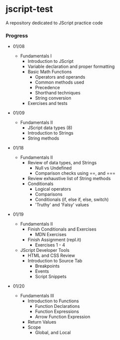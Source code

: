 # jscript-test
A repository dedicated to JScript practice code

### Progress
* 01/08
  * Fundamentals I
    * Introduction to JScript
    * Variable declaration and proper formatting
    * Basic Math Functions
      * Operators and operands
      * Common methods used
      * Precedence
      * Shorthand techniques
      * String conversion
    * Exercises and tests

* 01/09
  * Fundamentals II
    * JScript data types (8)
    * Introduction to Strings
    * String methods
  
* 01/18
  * Fundamentals II
    * Review of data types, and Strings
      * Null vs Undefined
      * Comparison checks using ==, and ===
    * Review exhaustive list of String methods
    * Conditionals
      * Logical operators
      * Comparisons
      * Conditionals (if, else if, else, switch)
      * 'Truthy' and 'Falsy' values

* 01/19
  * Fundamentals II
    * Finish Conditionals and Exercises
      * MDN Exercises
    * Finish Assignment (repl.it)
      * Exercises 1 - 4
  * JScript Developer Tools
    * HTML and CSS Review
    * Introduction to Source Tab
      * Breakpoints
      * Events
      * Script Snippets

* 01/20
  * Fundamentals III
    * Introduction to Functions
      * Function Declarations
      * Function Expressions
      * Arrow Function Expression
    * Return Values
    * Scope
      * Global, and Local